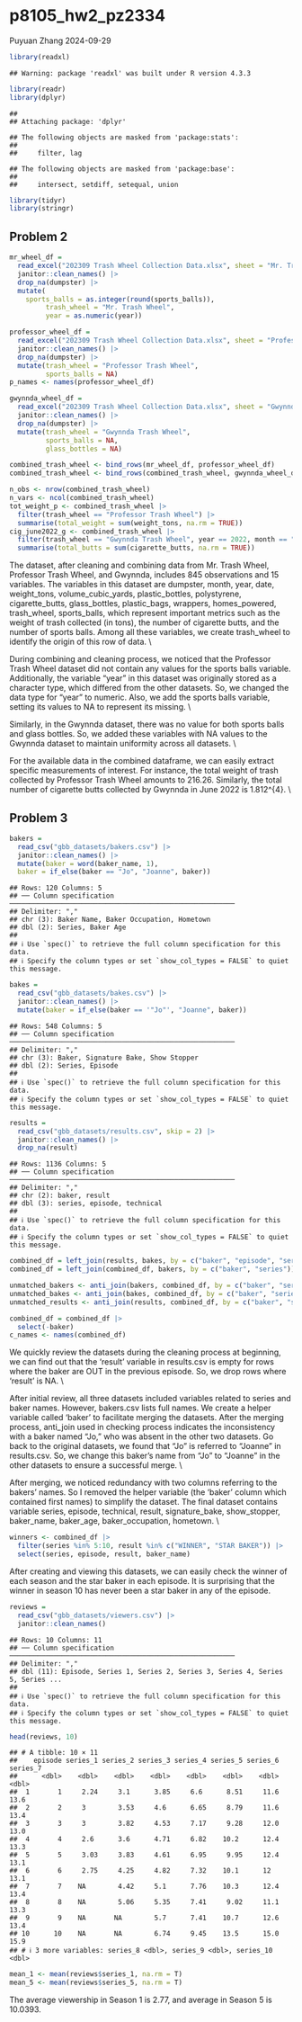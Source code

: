 p8105_hw2_pz2334
================
Puyuan Zhang
2024-09-29

``` r
library(readxl)
```

    ## Warning: package 'readxl' was built under R version 4.3.3

``` r
library(readr)
library(dplyr)
```

    ## 
    ## Attaching package: 'dplyr'

    ## The following objects are masked from 'package:stats':
    ## 
    ##     filter, lag

    ## The following objects are masked from 'package:base':
    ## 
    ##     intersect, setdiff, setequal, union

``` r
library(tidyr)
library(stringr)
```

## Problem 2

``` r
mr_wheel_df =
  read_excel("202309 Trash Wheel Collection Data.xlsx", sheet = "Mr. Trash Wheel", range = "A2:N586") |>
  janitor::clean_names() |>
  drop_na(dumpster) |>
  mutate(
    sports_balls = as.integer(round(sports_balls)),
         trash_wheel = "Mr. Trash Wheel",
         year = as.numeric(year))
```

``` r
professor_wheel_df =
  read_excel("202309 Trash Wheel Collection Data.xlsx", sheet = "Professor Trash Wheel", range = "A2:M108") |>
  janitor::clean_names() |>
  drop_na(dumpster) |>
  mutate(trash_wheel = "Professor Trash Wheel",
         sports_balls = NA)
p_names <- names(professor_wheel_df)
```

``` r
gwynnda_wheel_df =
  read_excel("202309 Trash Wheel Collection Data.xlsx", sheet = "Gwynnda Trash Wheel", range = "A2:L157") |>
  janitor::clean_names() |>
  drop_na(dumpster) |>
  mutate(trash_wheel = "Gwynnda Trash Wheel",
         sports_balls = NA,
         glass_bottles = NA)
```

``` r
combined_trash_wheel <- bind_rows(mr_wheel_df, professor_wheel_df)
combined_trash_wheel <- bind_rows(combined_trash_wheel, gwynnda_wheel_df)
```

``` r
n_obs <- nrow(combined_trash_wheel)
n_vars <- ncol(combined_trash_wheel)
tot_weight_p <- combined_trash_wheel |>
  filter(trash_wheel == "Professor Trash Wheel") |>
  summarise(total_weight = sum(weight_tons, na.rm = TRUE))
cig_june2022_g <- combined_trash_wheel |>
  filter(trash_wheel == "Gwynnda Trash Wheel", year == 2022, month == "June") %>%
  summarise(total_butts = sum(cigarette_butts, na.rm = TRUE))
```

The dataset, after cleaning and combining data from Mr. Trash Wheel,
Professor Trash Wheel, and Gwynnda, includes 845 observations and 15
variables. The variables in this dataset are dumpster, month, year,
date, weight_tons, volume_cubic_yards, plastic_bottles, polystyrene,
cigarette_butts, glass_bottles, plastic_bags, wrappers, homes_powered,
trash_wheel, sports_balls, which represent important metrics such as the
weight of trash collected (in tons), the number of cigarette butts, and
the number of sports balls. Among all these variables, we create
trash_wheel to identify the origin of this row of data. \\

During combining and cleaning process, we noticed that the Professor
Trash Wheel dataset did not contain any values for the sports balls
variable. Additionally, the variable “year” in this dataset was
originally stored as a character type, which differed from the other
datasets. So, we changed the data type for “year” to numeric. Also, we
add the sports balls variable, setting its values to NA to represent its
missing. \\

Similarly, in the Gwynnda dataset, there was no value for both sports
balls and glass bottles. So, we added these variables with NA values to
the Gwynnda dataset to maintain uniformity across all datasets. \\

For the available data in the combined dataframe, we can easily extract
specific measurements of interest. For instance, the total weight of
trash collected by Professor Trash Wheel amounts to 216.26. Similarly,
the total number of cigarette butts collected by Gwynnda in June 2022 is
1.812^{4}. \\

## Problem 3

``` r
bakers =
  read_csv("gbb_datasets/bakers.csv") |>
  janitor::clean_names() |>
  mutate(baker = word(baker_name, 1),
  baker = if_else(baker == "Jo", "Joanne", baker))
```

    ## Rows: 120 Columns: 5
    ## ── Column specification ────────────────────────────────────────────────────────
    ## Delimiter: ","
    ## chr (3): Baker Name, Baker Occupation, Hometown
    ## dbl (2): Series, Baker Age
    ## 
    ## ℹ Use `spec()` to retrieve the full column specification for this data.
    ## ℹ Specify the column types or set `show_col_types = FALSE` to quiet this message.

``` r
bakes = 
  read_csv("gbb_datasets/bakes.csv") |>
  janitor::clean_names() |>
  mutate(baker = if_else(baker == '"Jo"', "Joanne", baker))
```

    ## Rows: 548 Columns: 5
    ## ── Column specification ────────────────────────────────────────────────────────
    ## Delimiter: ","
    ## chr (3): Baker, Signature Bake, Show Stopper
    ## dbl (2): Series, Episode
    ## 
    ## ℹ Use `spec()` to retrieve the full column specification for this data.
    ## ℹ Specify the column types or set `show_col_types = FALSE` to quiet this message.

``` r
results = 
  read_csv("gbb_datasets/results.csv", skip = 2) |>
  janitor::clean_names() |>
  drop_na(result)
```

    ## Rows: 1136 Columns: 5
    ## ── Column specification ────────────────────────────────────────────────────────
    ## Delimiter: ","
    ## chr (2): baker, result
    ## dbl (3): series, episode, technical
    ## 
    ## ℹ Use `spec()` to retrieve the full column specification for this data.
    ## ℹ Specify the column types or set `show_col_types = FALSE` to quiet this message.

``` r
combined_df = left_join(results, bakes, by = c("baker", "episode", "series"))
combined_df = left_join(combined_df, bakers, by = c("baker", "series"))
```

``` r
unmatched_bakers <- anti_join(bakers, combined_df, by = c("baker", "series"))
unmatched_bakes <- anti_join(bakes, combined_df, by = c("baker", "series", "episode"))
unmatched_results <- anti_join(results, combined_df, by = c("baker", "series", "episode"))
```

``` r
combined_df = combined_df |>
  select(-baker)
c_names <- names(combined_df)
```

We quickly review the datasets during the cleaning process at beginning,
we can find out that the ‘result’ variable in results.csv is empty for
rows where the baker are OUT in the previous episode. So, we drop rows
where ‘result’ is NA. \\

After initial review, all three datasets included variables related to
series and baker names. However, bakers.csv lists full names. We create
a helper variable called ‘baker’ to facilitate merging the datasets.
After the merging process, anti_join used in checking process indicates
the inconsistency with a baker named “Jo,” who was absent in the other
two datasets. Go back to the original datasets, we found that “Jo” is
referred to “Joanne” in results.csv. So, we change this baker’s name
from “Jo” to “Joanne” in the other datasets to ensure a successful
merge. \\

After merging, we noticed redundancy with two columns referring to the
bakers’ names. So I removed the helper variable (the ‘baker’ column
which contained first names) to simplify the dataset. The final dataset
contains variable series, episode, technical, result, signature_bake,
show_stopper, baker_name, baker_age, baker_occupation, hometown. \\

``` r
winners <- combined_df |>
  filter(series %in% 5:10, result %in% c("WINNER", "STAR BAKER")) |>
  select(series, episode, result, baker_name)
```

After creating and viewing this datasets, we can easily check the winner
of each season and the star baker in each episode. It is surprising that
the winner in season 10 has never been a star baker in any of the
episode.

``` r
reviews =
  read_csv("gbb_datasets/viewers.csv") |>
  janitor::clean_names()
```

    ## Rows: 10 Columns: 11
    ## ── Column specification ────────────────────────────────────────────────────────
    ## Delimiter: ","
    ## dbl (11): Episode, Series 1, Series 2, Series 3, Series 4, Series 5, Series ...
    ## 
    ## ℹ Use `spec()` to retrieve the full column specification for this data.
    ## ℹ Specify the column types or set `show_col_types = FALSE` to quiet this message.

``` r
head(reviews, 10)
```

    ## # A tibble: 10 × 11
    ##    episode series_1 series_2 series_3 series_4 series_5 series_6 series_7
    ##      <dbl>    <dbl>    <dbl>    <dbl>    <dbl>    <dbl>    <dbl>    <dbl>
    ##  1       1     2.24     3.1      3.85     6.6      8.51     11.6     13.6
    ##  2       2     3        3.53     4.6      6.65     8.79     11.6     13.4
    ##  3       3     3        3.82     4.53     7.17     9.28     12.0     13.0
    ##  4       4     2.6      3.6      4.71     6.82    10.2      12.4     13.3
    ##  5       5     3.03     3.83     4.61     6.95     9.95     12.4     13.1
    ##  6       6     2.75     4.25     4.82     7.32    10.1      12       13.1
    ##  7       7    NA        4.42     5.1      7.76    10.3      12.4     13.4
    ##  8       8    NA        5.06     5.35     7.41     9.02     11.1     13.3
    ##  9       9    NA       NA        5.7      7.41    10.7      12.6     13.4
    ## 10      10    NA       NA        6.74     9.45    13.5      15.0     15.9
    ## # ℹ 3 more variables: series_8 <dbl>, series_9 <dbl>, series_10 <dbl>

``` r
mean_1 <- mean(reviews$series_1, na.rm = T)
mean_5 <- mean(reviews$series_5, na.rm = T)
```

The average viewership in Season 1 is 2.77, and average in Season 5 is
10.0393.

